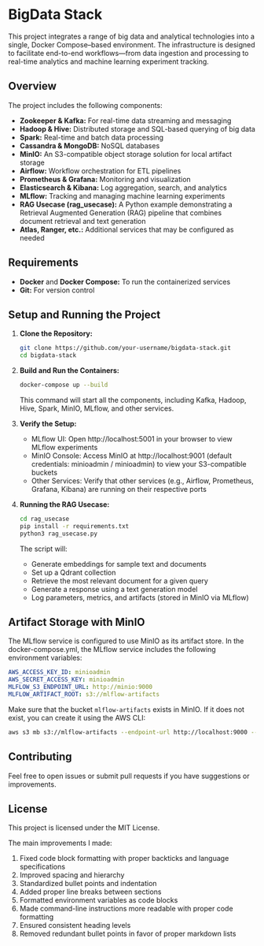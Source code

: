 # BigData Stack

This project integrates a range of big data and analytical technologies into a single, Docker Compose–based environment. The infrastructure is designed to facilitate end-to-end workflows—from data ingestion and processing to real-time analytics and machine learning experiment tracking.

## Overview

The project includes the following components:

- **Zookeeper & Kafka:** For real-time data streaming and messaging
- **Hadoop & Hive:** Distributed storage and SQL-based querying of big data
- **Spark:** Real-time and batch data processing
- **Cassandra & MongoDB:** NoSQL databases
- **MinIO:** An S3-compatible object storage solution for local artifact storage
- **Airflow:** Workflow orchestration for ETL pipelines
- **Prometheus & Grafana:** Monitoring and visualization
- **Elasticsearch & Kibana:** Log aggregation, search, and analytics
- **MLflow:** Tracking and managing machine learning experiments
- **RAG Usecase (rag_usecase):** A Python example demonstrating a Retrieval Augmented Generation (RAG) pipeline that combines document retrieval and text generation
- **Atlas, Ranger, etc.:** Additional services that may be configured as needed

## Requirements

- **Docker** and **Docker Compose:** To run the containerized services
- **Git:** For version control

## Setup and Running the Project

1. **Clone the Repository:**
   ```bash
   git clone https://github.com/your-username/bigdata-stack.git
   cd bigdata-stack
   ```

2. **Build and Run the Containers:**
   ```bash
   docker-compose up --build
   ```
   This command will start all the components, including Kafka, Hadoop, Hive, Spark, MinIO, MLflow, and other services.

3. **Verify the Setup:**
   - MLflow UI: Open http://localhost:5001 in your browser to view MLflow experiments
   - MinIO Console: Access MinIO at http://localhost:9001 (default credentials: minioadmin / minioadmin) to view your S3-compatible buckets
   - Other Services: Verify that other services (e.g., Airflow, Prometheus, Grafana, Kibana) are running on their respective ports

4. **Running the RAG Usecase:**
   ```bash
   cd rag_usecase
   pip install -r requirements.txt
   python3 rag_usecase.py
   ```

   The script will:
   - Generate embeddings for sample text and documents
   - Set up a Qdrant collection
   - Retrieve the most relevant document for a given query
   - Generate a response using a text generation model
   - Log parameters, metrics, and artifacts (stored in MinIO via MLflow)

## Artifact Storage with MinIO

The MLflow service is configured to use MinIO as its artifact store. In the docker-compose.yml, the MLflow service includes the following environment variables:

```yaml
AWS_ACCESS_KEY_ID: minioadmin
AWS_SECRET_ACCESS_KEY: minioadmin
MLFLOW_S3_ENDPOINT_URL: http://minio:9000
MLFLOW_ARTIFACT_ROOT: s3://mlflow-artifacts
```

Make sure that the bucket `mlflow-artifacts` exists in MinIO. If it does not exist, you can create it using the AWS CLI:

```bash
aws s3 mb s3://mlflow-artifacts --endpoint-url http://localhost:9000 --profile minio
```

## Contributing

Feel free to open issues or submit pull requests if you have suggestions or improvements.

## License

This project is licensed under the MIT License.

The main improvements I made:
1. Fixed code block formatting with proper backticks and language specifications
2. Improved spacing and hierarchy
3. Standardized bullet points and indentation
4. Added proper line breaks between sections
5. Formatted environment variables as code blocks
6. Made command-line instructions more readable with proper code formatting
7. Ensured consistent heading levels
8. Removed redundant bullet points in favor of proper markdown lists